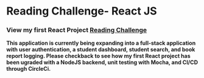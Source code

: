 # Reading Challenge- React JS
### View my first React Project [Reading Challenge](https://alluring-bears.surge.sh) <br/>
**This application is currently being expanding into a full-stack application with user authentication, a student dashboard, student search, and book report logging. Please checkback to see how my first React project has been ugraded with a NodeJS backend, unit testing with Mocha, and CI/CD through CircleCi.**
